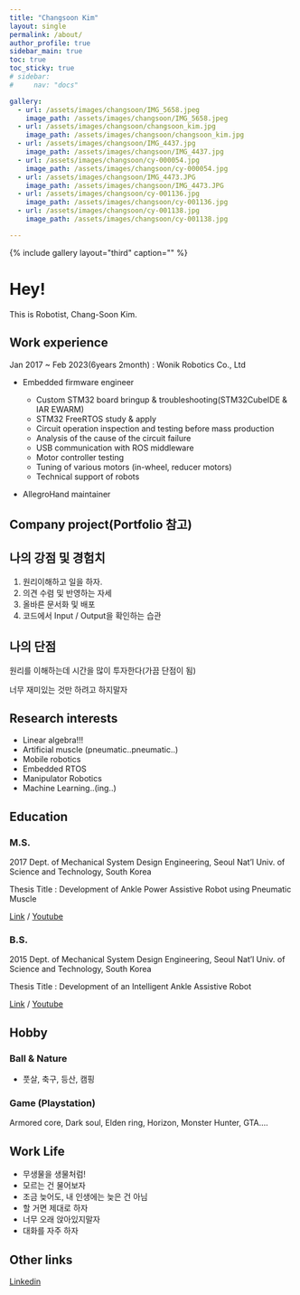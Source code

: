 ```yaml
---
title: "Changsoon Kim"
layout: single
permalink: /about/
author_profile: true
sidebar_main: true
toc: true
toc_sticky: true
# sidebar:
#     nav: "docs"

gallery:
  - url: /assets/images/changsoon/IMG_5658.jpeg
    image_path: /assets/images/changsoon/IMG_5658.jpeg
  - url: /assets/images/changsoon/changsoon_kim.jpg
    image_path: /assets/images/changsoon/changsoon_kim.jpg  
  - url: /assets/images/changsoon/IMG_4437.jpg
    image_path: /assets/images/changsoon/IMG_4437.jpg
  - url: /assets/images/changsoon/cy-000054.jpg
    image_path: /assets/images/changsoon/cy-000054.jpg  
  - url: /assets/images/changsoon/IMG_4473.JPG
    image_path: /assets/images/changsoon/IMG_4473.JPG  
  - url: /assets/images/changsoon/cy-001136.jpg
    image_path: /assets/images/changsoon/cy-001136.jpg
  - url: /assets/images/changsoon/cy-001138.jpg
    image_path: /assets/images/changsoon/cy-001138.jpg

---
```


{% include gallery layout="third" caption="" %}
# Hey!
  
This is Robotist, Chang-Soon Kim.  

## Work experience

Jan 2017 ~ Feb 2023(6years 2month) : Wonik Robotics Co., Ltd

- Embedded firmware engineer
  - Custom STM32 board bringup & troubleshooting(STM32CubeIDE & IAR EWARM)
  - STM32 FreeRTOS study & apply
  - Circuit operation inspection and testing before mass production
  - Analysis of the cause of the circuit failure
  - USB communication with ROS middleware
  - Motor controller testing
  - Tuning of various motors (in-wheel, reducer motors)
  - Technical support of robots

- AllegroHand maintainer

## Company project(Portfolio 참고)

## 나의 강점 및 경험치
1. 원리이해하고 일을 하자.
2. 의견 수렴 및 반영하는 자세
3. 올바른 문서화 및 배포
4. 코드에서 Input / Output을 확인하는 습관

## 나의 단점
원리를 이해하는데 시간을 많이 투자한다(가끔 단점이 됨)

너무 재미있는 것만 하려고 하지말자
## Research interests

- Linear algebra!!!
- Artificial muscle (pneumatic..pneumatic..)
- Mobile robotics
- Embedded RTOS
- Manipulator Robotics
- Machine Learning..(ing..)

## Education
### M.S. 
2017 Dept. of Mechanical System Design Engineering, Seoul Nat’l Univ. of Science and Technology, South Korea

Thesis Title : Development of Ankle Power Assistive Robot using Pneumatic Muscle

[Link](https://doi.org/10.3795/KSME-A.2017.41.8.771) / [Youtube](https://www.youtube.com/watch?v=pNlS6bKO4vw)  

### B.S. 
2015 Dept. of Mechanical System Design Engineering, Seoul Nat’l Univ. of Science and Technology, South Korea

Thesis Title : Development of an Intelligent Ankle Assistive Robot

[Link](http://dx.doi.org/10.5302/J.ICROS.2015.15.9022) / [Youtube](https://youtu.be/sAeBIzgzT4A)  


## Hobby
### Ball & Nature
- 풋살, 축구, 등산, 캠핑  

### Game (Playstation) 
Armored core, Dark soul, Elden ring, Horizon, Monster Hunter, GTA....

## Work Life

- 무생물을 생물처럼!  
- 모르는 건 물어보자
- 조금 늦어도, 내 인생에는 늦은 건 아님
- 할 거면 제대로 하자
- 너무 오래 앉아있지말자
- 대화를 자주 하자


## Other links

[Linkedin](www.linkedin.com/in/changsoonkim)